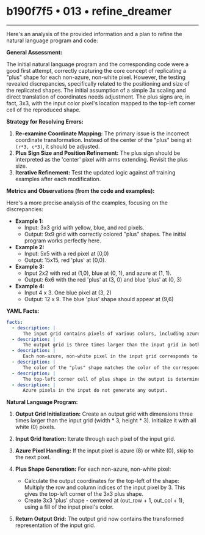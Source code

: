 # b190f7f5 • 013 • refine_dreamer

---
Here's an analysis of the provided information and a plan to refine the natural language program and code:

**General Assessment:**

The initial natural language program and the corresponding code were a good first attempt, correctly capturing the core concept of replicating a "plus" shape for each non-azure, non-white pixel. However, the testing revealed discrepancies, specifically related to the positioning and size of the replicated shapes. The initial assumption of a simple 3x scaling and direct translation of coordinates needs adjustment. The plus signs are, in fact, 3x3, with the input color pixel's location mapped to the top-left corner cell of the reproduced shape.

**Strategy for Resolving Errors:**

1. **Re-examine Coordinate Mapping:** The primary issue is the incorrect coordinate transformation. Instead of the center of the "plus" being at `(r*3, c*3)`, it should be adjusted.
2. **Plus Sign Size and Position Refinement:** The plus sign should be interpreted as the 'center' pixel with arms extending. Revisit the plus size.
3. **Iterative Refinement:** Test the updated logic against *all* training examples after each modification.

**Metrics and Observations (from the code and examples):**

Here's a more precise analysis of the examples, focusing on the discrepancies:

*   **Example 1:**
    *   Input: 3x3 grid with yellow, blue, and red pixels.
    *   Output: 9x9 grid with correctly colored "plus" shapes. The initial program works perfectly here.
*   **Example 2:**
    *   Input: 5x5 with a red pixel at (0,0)
    *   Output: 15x15, red 'plus' at (0,0).
*   **Example 3:**
    *  Input 2x2 with red at (1,0), blue at (0, 1), and azure at (1, 1).
    * Output: 6x6 with the red 'plus' at (3, 0) and blue 'plus' at (0, 3)
*  **Example 4:**
    * Input 4 x 3. One blue pixel at (3, 2)
    * Output: 12 x 9. The blue 'plus' shape should appear at (9,6)

**YAML Facts:**

```yaml
facts:
  - description: |
      The input grid contains pixels of various colors, including azure, which are ignored in the transformation.
  - description: |
      The output grid is three times larger than the input grid in both dimensions.
  - description: |
      Each non-azure, non-white pixel in the input grid corresponds to a "plus" shaped structure in the output grid.
  - description: |
      The color of the "plus" shape matches the color of the corresponding input pixel.
  - description: |
      The top-left corner cell of plus shape in the output is determined by multiplying the row and column indices of the corresponding input pixel by 3.
  - description: |
      Azure pixels in the input do not generate any output.
```

**Natural Language Program:**

1.  **Output Grid Initialization:** Create an output grid with dimensions three times larger than the input grid (width * 3, height * 3). Initialize it with all white (0) pixels.

2.  **Input Grid Iteration:** Iterate through each pixel of the input grid.

3.  **Azure Pixel Handling:** If the input pixel is azure (8) or white (0), skip to the next pixel.

4.  **Plus Shape Generation:** For each non-azure, non-white pixel:
    *   Calculate the output coordinates for the top-left of the shape: Multiply the row and column indices of the input pixel by 3. This gives the top-left corner of the 3x3 plus shape.
    *   Create 3x3 'plus' shape - centered at (out_row + 1, out_col + 1), using a fill of the input pixel's color.

5.  **Return Output Grid:** The output grid now contains the transformed representation of the input grid.

